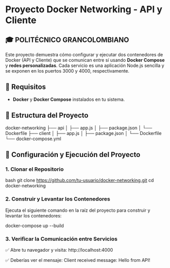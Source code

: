 # Proyecto Docker Networking - API y Cliente
## 🎓 POLITÉCNICO GRANCOLOMBIANO

Este proyecto demuestra cómo configurar y ejecutar dos contenedores de Docker (API y Cliente) que se comunican entre sí usando **Docker Compose** y **redes personalizadas**. Cada servicio es una aplicación Node.js sencilla y se exponen en los puertos 3000 y 4000, respectivamente.



## 📝 Requisitos

- **Docker** y **Docker Compose** instalados en tu sistema.



## 📂 Estructura del Proyecto

docker-networking ├── api │ ├── app.js │ ├── package.json │ └── Dockerfile ├── client │ ├── app.js │ ├── package.json │ └── Dockerfile └── docker-compose.yml


##  🔩 Configuración y Ejecución del Proyecto

### 1. **Clonar el Repositorio**
   bash
   git clone https://github.com/tu-usuario/docker-networking.git
   cd docker-networking

### 2. **Construir y Levantar los Contenedores**

Ejecuta el siguiente comando en la raíz del proyecto para construir y levantar los contenedores:

  docker-compose up --build

### 3. **Verificar la Comunicación entre Servicios**

✅ Abre tu navegador y visita: http://localhost:4000

✅ Deberías ver el mensaje: Client received message: Hello from API!

